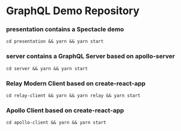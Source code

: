 # GraphQL Demo Repository

### presentation contains a Spectacle demo

`cd presentation && yarn && yarn start`

### server contains a GraphQL Server based on apollo-server

`cd server && yarn && yarn start`

### Relay Modern Client based on create-react-app

`cd relay-client && yarn && yarn relay && yarn start`

### Apollo Client based on create-react-app

`cd apollo-client && yarn && yarn start`
